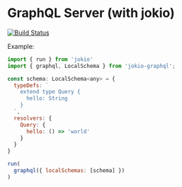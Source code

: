 # GraphQL Server (with jokio)
[![Build Status](https://travis-ci.org/jokio/jokio-graphql.svg?branch=master)](https://travis-ci.org/jokio/jokio-graphql)

Example:
```js
import { run } from 'jokio'
import { graphql, LocalSchema } from 'jokio-graphql';

const schema: LocalSchema<any> = {
  typeDefs: `
    extend type Query {
      hello: String
    }
  `,
  resolvers: {
    Query: {
      hello: () => 'world'
    }
  }
}

run(
  graphql({ localSchemas: [schema] })
)
```